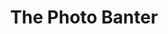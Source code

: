 ---
attached_collection: 
attached_link: 
blog_block_cover: https://d1sf55qlb7p6hz.cloudfront.net/photobanter_JR_copy.jpg
post_blocks:
  - _bookshop_name: posts/media-row-start
    row_alignment: between []
blog_header: 
caption: Interview
content: >-
  I recently had the pleasure of sitting down with Alex Gagne for _The Photo
  Banter_.  We cover a range of topics from my past to current works, my
  photographic philosophies, and navigating both the art and the commissioned
  audience of the industry. We also touch on something I have been thinking a
  lot about lately- time as a medium... Conceptually, technically, and
  thematically. ⁠⁠


  It was such an honor to join an impressive list of peers, mentors, and
  photographic legends. 


  In addition to the above interview, podcasts are available on
  [**_iTunes_**](https://podcasts.apple.com/us/podcast/jesse-rieser/id1315846850?i=1000513097100),
  [**_Spotify_**](https://open.spotify.com/episode/653I69hF3iixGSeBWwynkn?si=-p_Uo4mDTTqFGVizqUc8-A),
  and [**_Soundcloud_**](https://soundcloud.com/thephotobanter/jesse-rieser).


  > _On today’s podcast I speak with photographer Jesse Rieser. Jesse Has worked
  with clients such as ESPN, Coca Cola, Esquire, The NBA, and Adidas to name a
  few. In this interview I speak to Jesse about his recent cover shoot with NBA
  player Devin Booker for ESPN , I also speak to Jesse about his approach to
  assignment work and how he balances the worlds of Art & Commerce. I’ve always
  enjoyed Jesse’s use of color in his photographs so I was excited to get a
  chance to speak with him about his recent project titled “Phoenix : A
  Dystopian Legoland that tastes Like Candy” which is a series of urban
  landscape photos and portraits that utilize color and space in a unique way.
  Jesse brings a wealth of knowledge and experience in the photographic industry
  so I was pumped to get a chance to speak with him about his journey with
  photography so I hope you enjoy and thanks for listening._
date: 
news_category:
  - press
theme_color: "#FFD595"
title: The Photo Banter
seo:
  meta_description: Watch this podcast interview with Jesse Rieser for Photo Banter. 
  meta_title: Jesse Rieser Photo Banter Podcast Interview
blog_slider:
  - _bookshop_name: posts/media-motion-id
    show_controls: true-id
    vimeo_id: 523950651
---
